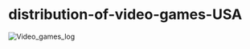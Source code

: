 # distribution-of-video-games-USA


![Video_games_log](https://github.com/Mainabryan/distribution-of-video-games-USA)
